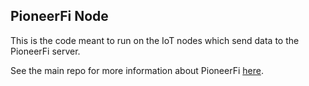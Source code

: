 ## PioneerFi Node

This is the code meant to run on the IoT nodes which send data to the PioneerFi server.

See the main repo for more information about PioneerFi [here](https://github.com/R0M-GH/PioneerFi).

